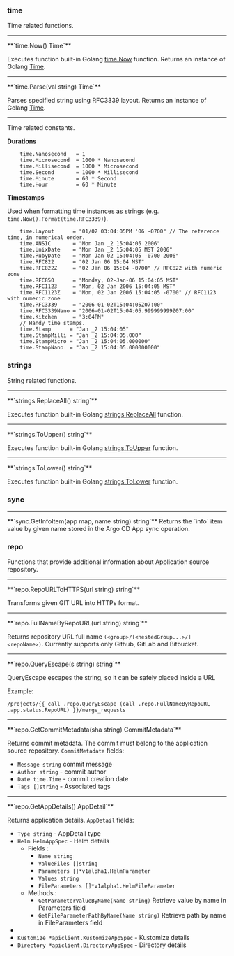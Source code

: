 ### **time**
Time related functions.

<hr>
**`time.Now() Time`**

Executes function built-in Golang [time.Now](https://golang.org/pkg/time/#Now) function. Returns an instance of
Golang [Time](https://golang.org/pkg/time/#Time).

<hr>
**`time.Parse(val string) Time`**

Parses specified string using RFC3339 layout. Returns an instance of Golang [Time](https://golang.org/pkg/time/#Time).

<hr>
Time related constants.

**Durations**

```
	time.Nanosecond   = 1
	time.Microsecond  = 1000 * Nanosecond
	time.Millisecond  = 1000 * Microsecond
	time.Second       = 1000 * Millisecond
	time.Minute       = 60 * Second
	time.Hour         = 60 * Minute
```

**Timestamps**

Used when formatting time instances as strings (e.g. `time.Now().Format(time.RFC3339)`).

```
	time.Layout      = "01/02 03:04:05PM '06 -0700" // The reference time, in numerical order.
	time.ANSIC       = "Mon Jan _2 15:04:05 2006"
	time.UnixDate    = "Mon Jan _2 15:04:05 MST 2006"
	time.RubyDate    = "Mon Jan 02 15:04:05 -0700 2006"
	time.RFC822      = "02 Jan 06 15:04 MST"
	time.RFC822Z     = "02 Jan 06 15:04 -0700" // RFC822 with numeric zone
	time.RFC850      = "Monday, 02-Jan-06 15:04:05 MST"
	time.RFC1123     = "Mon, 02 Jan 2006 15:04:05 MST"
	time.RFC1123Z    = "Mon, 02 Jan 2006 15:04:05 -0700" // RFC1123 with numeric zone
	time.RFC3339     = "2006-01-02T15:04:05Z07:00"
	time.RFC3339Nano = "2006-01-02T15:04:05.999999999Z07:00"
	time.Kitchen     = "3:04PM"
	// Handy time stamps.
	time.Stamp      = "Jan _2 15:04:05"
	time.StampMilli = "Jan _2 15:04:05.000"
	time.StampMicro = "Jan _2 15:04:05.000000"
	time.StampNano  = "Jan _2 15:04:05.000000000"
```

### **strings**
String related functions.

<hr>
**`strings.ReplaceAll() string`**

Executes function built-in Golang [strings.ReplaceAll](https://pkg.go.dev/strings#ReplaceAll) function.

<hr>
**`strings.ToUpper() string`**

Executes function built-in Golang [strings.ToUpper](https://pkg.go.dev/strings#ToUpper) function.

<hr>
**`strings.ToLower() string`**

Executes function built-in Golang [strings.ToLower](https://pkg.go.dev/strings#ToLower) function.

### **sync**

<hr>
**`sync.GetInfoItem(app map, name string) string`**
Returns the `info` item value by given name stored in the Argo CD App sync operation.

### **repo**
Functions that provide additional information about Application source repository.
<hr>
**`repo.RepoURLToHTTPS(url string) string`**

Transforms given GIT URL into HTTPs format.

<hr>
**`repo.FullNameByRepoURL(url string) string`**

Returns repository URL full name `(<group>/[<nestedGroup...>/]<repoName>)`. Currently supports only Github, GitLab and Bitbucket.

<hr>
**`repo.QueryEscape(s string) string`**

QueryEscape escapes the string, so it can be safely placed inside a URL

Example:
```
/projects/{{ call .repo.QueryEscape (call .repo.FullNameByRepoURL .app.status.RepoURL) }}/merge_requests
```

<hr>
**`repo.GetCommitMetadata(sha string) CommitMetadata`**

Returns commit metadata. The commit must belong to the application source repository. `CommitMetadata` fields:

* `Message string` commit message
* `Author string` - commit author
* `Date time.Time` - commit creation date
* `Tags []string` - Associated tags

<hr>
**`repo.GetAppDetails() AppDetail`**

Returns application details. `AppDetail` fields:

* `Type string` - AppDetail type
* `Helm HelmAppSpec` - Helm details
  * Fields :
    * `Name string`
    * `ValueFiles []string`
    * `Parameters []*v1alpha1.HelmParameter`
    * `Values string`
    * `FileParameters []*v1alpha1.HelmFileParameter`
  * Methods :
    * `GetParameterValueByName(Name string)` Retrieve value by name in Parameters field
    * `GetFileParameterPathByName(Name string)` Retrieve path by name in FileParameters field
*
* `Kustomize *apiclient.KustomizeAppSpec` - Kustomize details
* `Directory *apiclient.DirectoryAppSpec` - Directory details
